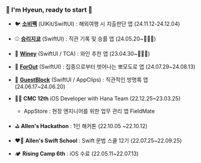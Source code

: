 ### 💫 I'm Hyeun, ready to start 
* 🐦 [**소비짹**](https://github.com/DeveloperAcademy-POSTECH/2024-MacC-A10-Akdong-Cookiez) (UIKit/SwiftUI) : 해외여행 시 지출판단 앱 (24.11.12-24.12.04)
* ⚾️ [**승리지쿄**](https://github.com/DeveloperAcademy-POSTECH/2024-MC2-A11-YANOLJA) (SwiftUI) : 직관 기록 및 승률 앱 (24.05.20~🏃‍♀️‍➡️)
* 🍷 [**Winey**](https://github.com/AdultOfNineteen/WINEY-iOS) (SwiftUI / TCA) : 와인 추천 앱 (23.04.30~🏃‍♀️‍➡️)
  
* 👻 [**ForOut**](https://github.com/DeveloperAcademy-POSTECH/2024-MC3-A16-PalangPalang) (SwiftUI) : 집중으로부터 벗어나는 뽀모도로 앱 (24.07.29~24.08.13)
* 🤖 [**GuestBlock**](https://github.com/DeveloperAcademy-POSTECH/2024-NC2-A46-App-Clips) (SwiftUI / AppClips) : 직관적인 방명록 앱 (24.06.17~24.06.20)
* 👩‍💻 **CMC 12th** iOS Developer with Hana Team (22.12.25~23.03.25)
  * AppStore : 현장 엔지니어를 위한 업무 관리 앱 FieldMate
* ⛳️ **Allen's Hackathon** : 1인 해커톤 (22.10.05 ~22.10.12)

* ❤️‍🔥 **Allen's Swift School** : Swift 문법 스쿨 12기 (22.07.25~22.09.25)


* 🏕️ **Rising Camp 6th** : iOS 수료 (22.05.11~22.07.13)
